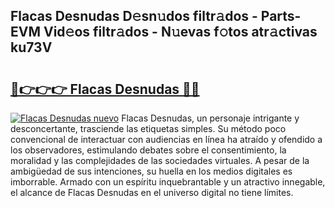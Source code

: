 ## Flacas Desnudas D𝚎sn𝚞dos filtr𝚊dos - Parts-EVM Vid𝚎os filtr𝚊dos - N𝚞evas f𝚘tos atr𝚊ctivas ku73V

# <h2><a href="http://mbdhb2z.tromn.icu/?c=Flacas+Desnudas">🔗👉👉👉 Flacas Desnudas 🔗🔗</a></h2>

[![Flacas Desnudas nuevo](https://i.imgur.com/pEAQMta.gif)](http://mbdhb2z.tromn.icu/?c=Flacas+Desnudas)
Flacas Desnudas, un personaje intrigante y desconcertante, trasciende las etiquetas simples. Su método poco convencional de interactuar con audiencias en línea ha atraído y ofendido a los observadores, estimulando debates sobre el consentimiento, la moralidad y las complejidades de las sociedades virtuales. A pesar de la ambigüedad de sus intenciones, su huella en los medios digitales es imborrable. Armado con un espíritu inquebrantable y un atractivo innegable, el alcance de Flacas Desnudas en el universo digital no tiene límites.

